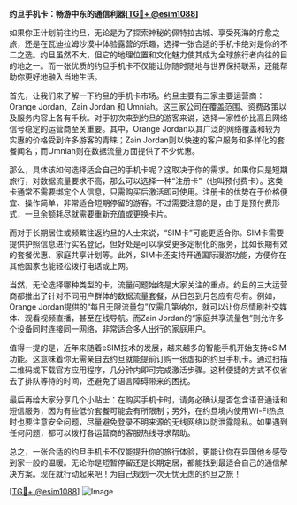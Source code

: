 **约旦手机卡：畅游中东的通信利器[[TG💪+ @esim1088](https://t.me/s/esim1088)]**

如果你正计划前往约旦，无论是为了探索神秘的佩特拉古城、享受死海的疗愈之旅，还是在瓦迪拉姆沙漠中体验露营的乐趣，选择一张合适的手机卡绝对是你的不二之选。约旦虽然不大，但它的地理位置和文化魅力使其成为全球旅行者向往的目的地之一。而一张优质的约旦手机卡不仅能让你随时随地与世界保持联系，还能帮助你更好地融入当地生活。

首先，让我们来了解一下约旦的手机卡市场。约旦主要有三家主要运营商：Orange Jordan、Zain Jordan 和 Umniah。这三家公司在覆盖范围、资费政策以及服务内容上各有千秋。对于初次来到约旦的游客来说，选择一家性价比高且网络信号稳定的运营商至关重要。其中，Orange Jordan以其广泛的网络覆盖和较为实惠的价格受到许多游客的青睐；Zain Jordan则以快速的客户服务和多样化的套餐闻名；而Umniah则在数据流量方面提供了不少优惠。

那么，具体该如何选择适合自己的手机卡呢？这取决于你的需求。如果你只是短期旅行，对数据流量要求不高，那么可以选择一种“注册卡”（也叫预付费卡）。这类卡通常不需要绑定个人信息，只需购买后激活即可使用。注册卡的优势在于价格便宜、操作简单，非常适合短期停留的游客。不过需要注意的是，由于是预付费形式，一旦余额耗尽就需要重新充值或更换卡片。

而对于长期居住或频繁往返约旦的人士来说，“SIM卡”可能更适合你。SIM卡需要提供护照信息进行实名登记，但好处是可以享受更多定制化的服务，比如长期有效的套餐优惠、家庭共享计划等。此外，SIM卡还支持开通国际漫游功能，方便你在其他国家也能轻松拨打电话或上网。

当然，无论选择哪种类型的卡，流量问题始终是大家关注的重点。约旦的三大运营商都推出了针对不同用户群体的数据流量套餐，从日包到月包应有尽有。例如，Orange Jordan提供的“每日无限流量包”仅需几第纳尔，就可以让你尽情刷社交媒体、观看视频直播，甚至在线导航。而Zain Jordan的“家庭共享流量包”则允许多个设备同时连接同一网络，非常适合多人出行的家庭用户。

值得一提的是，近年来随着eSIM技术的发展，越来越多的智能手机开始支持eSIM功能。这意味着你无需亲自去约旦就能提前订购一张虚拟的约旦手机卡。通过扫描二维码或下载官方应用程序，几分钟内即可完成激活步骤。这种便捷的方式不仅省去了排队等待的时间，还避免了语言障碍带来的困扰。

最后再给大家分享几个小贴士：在购买手机卡时，请务必确认是否包含语音通话和短信服务，因为有些低价套餐可能会有所限制；另外，在约旦境内使用Wi-Fi热点时也要注意安全问题，尽量避免登录不明来源的无线网络以防泄露隐私。如果遇到任何问题，都可以拨打各运营商的客服热线寻求帮助。

总之，一张合适的约旦手机卡不仅能提升你的旅行体验，更能让你在异国他乡感受到家一般的温暖。无论你是短暂停留还是长期定居，都能找到最适合自己的通信解决方案。现在就行动起来吧！为自己规划一次无忧无虑的约旦之旅！

[[TG💪+ @esim1088](https://t.me/s/esim1088)] 
![Image](https://i.postimg.cc/4NQfJmqS/Snipaste-2025-05-13-00-14-12.png)